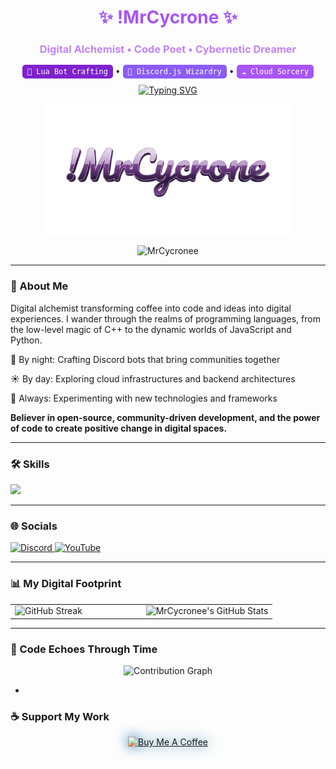 <!-- Intro -->
<div align="center">
  <h1 style="color: #a855f7;">✨ !MrCycrone ✨</h1>
  <h3 style="color: #c084fc;">Digital Alchemist • Code Poet • Cybernetic Dreamer</h3>
  <p>
    <code style="background: #7e22ce; color: white; padding: 4px 8px; border-radius: 5px;">🤖 Lua Bot Crafting</code> • 
    <code style="background: #8b5cf6; color: white; padding: 4px 8px; border-radius: 5px;">🎯 Discord.js Wizardry</code> • 
    <code style="background: #a855f7; color: white; padding: 4px 8px; border-radius: 5px;">☁️ Cloud Sorcery</code>
  </p>
  <a href="https://git.io/typing-svg">
    <img src="https://readme-typing-svg.demolab.com?font=Fira+Code&pause=1000&color=a855f7&center=true&vCenter=true&width=435&lines=Turning+Coffee+Into+Code;Quantum+Bits+Enthusiast;Open+Source+Advocate" alt="Typing SVG" />
  </a>
</div>

<!-- Logo -->
<p align="center">
  <img src="https://github.com/MrCycronee/images/blob/main/logo.png" alt="MrCycronee Logo" width="400"/>
</p>

<!-- Besucherzähler -->
<p align="center">
  <img src="https://komarev.com/ghpvc/?username=MrCycronee&label=Interdimensional+Visitors&color=7e22ce&style=for-the-badge&labelColor=000000" alt="MrCycronee" /> 
</p>

---

### 🌌 About Me

<p>
  Digital alchemist transforming coffee into code and ideas into digital experiences.
  I wander through the realms of programming languages, from the low-level magic of C++ 
  to the dynamic worlds of JavaScript and Python.

  🌙 By night: Crafting Discord bots that bring communities together  

  ☀️ By day: Exploring cloud infrastructures and backend architectures  
  
  🔭 Always: Experimenting with new technologies and frameworks  

  **Believer in open-source, community-driven development, and the power of code to 
  create positive change in digital spaces.**
</p>

---

### 🛠️ Skills

<p align="left">
  <a href="https://skillicons.dev">
    <img src="https://skillicons.dev/icons?i=c,cs,cpp,cloudflare,devto,discord,bots,discordjs,java,js,lua,py,vscode" />
  </a>
</p>

---

### 🌐 Socials

<p align="left">
  <a href="https://discord.gg/DNEfAmV9AS" target="_blank">
    <img src="https://img.shields.io/badge/Discord-5865F2?style=for-the-badge&logo=discord&logoColor=white" alt="Discord"/>
  </a>
  <a href="https://www.youtube.com/c/DEIN_KANAL" target="_blank">
    <img src="https://img.shields.io/badge/YouTube-FF0000?style=for-the-badge&logo=youtube&logoColor=white" alt="YouTube"/>
  </a>
</p>

---

### 📊 My Digital Footprint

<div align="center">
  <table border="0" cellpadding="10">
    <tr valign="top">
      <td width="50%">
        <img src="https://streak-stats.demolab.com?user=MrCycronee&theme=radical&hide_border=true&date_format=M%20j%5B%2C%20Y%5D&background=00000000&ring=7e22ce&fire=7e22ce&currStreakNum=7e22ce&sideNums=7e22ce&currStreakLabel=7e22ce&sideLabels=7e22ce&dates=ffffff" alt="GitHub Streak"/>
      </td>
      <td width="50%">
        <img src="https://github-readme-stats.vercel.app/api?username=MrCycronee&show_icons=true&count_private=true&theme=radical&hide_border=true&include_all_commits=true&custom_title=GitHub%20Stats&title_color=7e22ce&icon_color=7e22ce&text_color=ffffff&bg_color=00000000" alt="MrCycronee's GitHub Stats"/>
      </td>
    </tr>
  </table>
</div>

---

### 🌠 Code Echoes Through Time

<p align="center">
  <img src="https://github-readme-activity-graph.vercel.app/graph?username=MrCycronee&theme=react-dark&area=true&hide_border=true&custom_title=Contribution%20Activity&title_color=7e22ce&color=7e22ce&point=7e22ce&area_color=7e22ce&bg_color=00000000" alt="Contribution Graph"/>
</p>

-

### ☕ Support My Work

<p align="center">
  <a href="https://www.buymeacoffee.com/yourusername" target="_blank">
    <img src="https://cdn.buymeacoffee.com/buttons/v2/default-yellow.png" alt="Buy Me A Coffee" height="50" style="filter: drop-shadow(0 0 10px #7e22ce) hue-rotate(280deg) saturate(1.2);">
  </a>
</p>

